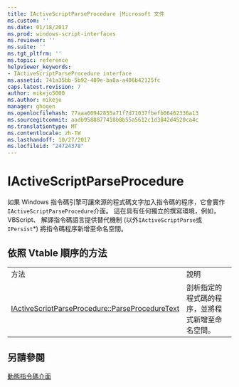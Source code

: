 ```yaml
---
title: IActiveScriptParseProcedure |Microsoft 文件
ms.custom: ''
ms.date: 01/18/2017
ms.prod: windows-script-interfaces
ms.reviewer: ''
ms.suite: ''
ms.tgt_pltfrm: ''
ms.topic: reference
helpviewer_keywords:
- IActiveScriptParseProcedure interface
ms.assetid: 741a35bb-5b92-489e-ba8a-a406b42125fc
caps.latest.revision: 7
author: mikejo5000
ms.author: mikejo
manager: ghogen
ms.openlocfilehash: 77aaa60942855a71f7d71037fbefb06462336a13
ms.sourcegitcommit: aadb9588877418b8b55a5612c1d3842d4520ca4c
ms.translationtype: MT
ms.contentlocale: zh-TW
ms.lasthandoff: 10/27/2017
ms.locfileid: "24724378"
---
```

# <a name="iactivescriptparseprocedure"></a>IActiveScriptParseProcedure
如果 Windows 指令碼引擎可讓來源的程式碼文字加入指令碼的程序，它會實作`IActiveScriptParseProcedure`介面。 這在具有任何獨立的撰寫環境，例如，VBScript、 解譯指令碼語言提供替代機制 (以外`IActiveScriptParse`或`IPersist`*) 將指令碼程序新增至命名空間。  
  
## <a name="methods-in-vtable-order"></a>依照 Vtable 順序的方法  
  
|||  
|-|-|  
|方法|說明|  
|[IActiveScriptParseProcedure::ParseProcedureText](../../winscript/reference/iactivescriptparseprocedure-parseproceduretext.md)|剖析指定的程式碼的程序，並將程式新增至命名空間。|  
  
## <a name="see-also"></a>另請參閱  
 [動態指令碼介面](../../winscript/reference/active-script-interfaces.md)